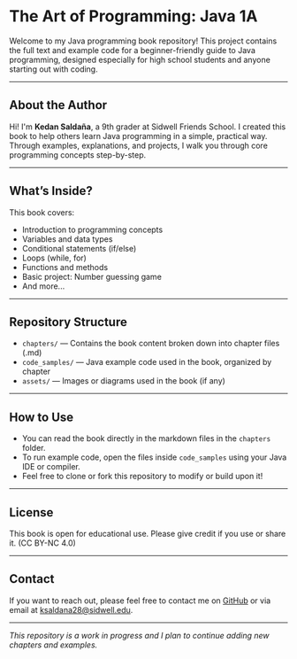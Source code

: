 # The Art of Programming: Java 1A

Welcome to my Java programming book repository! This project contains the full text and example code for a beginner-friendly guide to Java programming, designed especially for high school students and anyone starting out with coding.

---

## About the Author

Hi! I'm **Kedan Saldaña**, a 9th grader at Sidwell Friends School. I created this book to help others learn Java programming in a simple, practical way. Through examples, explanations, and projects, I walk you through core programming concepts step-by-step.

---

## What’s Inside?

This book covers:

- Introduction to programming concepts  
- Variables and data types  
- Conditional statements (if/else)  
- Loops (while, for)  
- Functions and methods  
- Basic project: Number guessing game  
- And more...

---

## Repository Structure

- `chapters/` — Contains the book content broken down into chapter files (.md)  
- `code_samples/` — Java example code used in the book, organized by chapter  
- `assets/` — Images or diagrams used in the book (if any)

---

## How to Use

- You can read the book directly in the markdown files in the `chapters` folder.  
- To run example code, open the files inside `code_samples` using your Java IDE or compiler.  
- Feel free to clone or fork this repository to modify or build upon it!

---

## License

This book is open for educational use. Please give credit if you use or share it. (CC BY-NC 4.0)

---

## Contact

If you want to reach out, please feel free to contact me on [GitHub](https://github.com/EquusQuinque) or via email at ksaldana28@sidwell.edu.

---

*This repository is a work in progress and I plan to continue adding new chapters and examples.*
